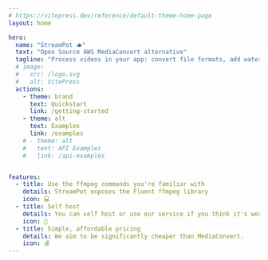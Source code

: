 ```yaml
---
# https://vitepress.dev/reference/default-theme-home-page
layout: home

hero:
  name: "StreamPot 🫖"
  text: "Open Source AWS MediaConvert alternative"
  tagline: "Process videos in your app: convert file formats, add watermarks, make clips. And much more."
  # image:
  #   src: /logo.svg
  #   alt: VitePress
  actions:
    - theme: brand
      text: Quickstart
      link: /getting-started
    - theme: alt
      text: Examples
      link: /examples
    # - theme: alt
    #   text: API Examples
    #   link: /api-examples


features:
  - title: Use the ffmpeg commands you're familiar with
    details: StreamPot exposes the Fluent ffmpeg library
    icon: 💻
  - title: Self host
    details: You can self host or use our service if you think it's worth it.
    icon: 🚀
  - title: Simple, affordable pricing
    details: We aim to be significantly cheaper than MediaConvert. 
    icon: 💰
---
```


